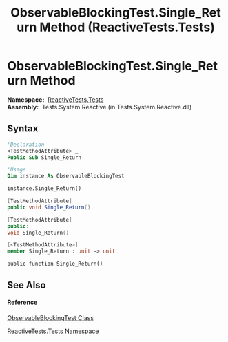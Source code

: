 ﻿---
title: ObservableBlockingTest.Single_Return Method  (ReactiveTests.Tests)
TOCTitle: Single_Return Method
ms:assetid: M:ReactiveTests.Tests.ObservableBlockingTest.Single_Return
ms:mtpsurl: https://msdn.microsoft.com/en-us/library/reactivetests.tests.observableblockingtest.single_return(v=VS.103)
ms:contentKeyID: 36620101
ms.date: 06/28/2011
mtps_version: v=VS.103
f1_keywords:
- ReactiveTests.Tests.ObservableBlockingTest.Single_Return
dev_langs:
- CSharp
- JScript
- VB
- FSharp
- c++
---

# ObservableBlockingTest.Single\_Return Method

**Namespace:**  [ReactiveTests.Tests](hh289046\(v=vs.103\).md)  
**Assembly:**  Tests.System.Reactive (in Tests.System.Reactive.dll)

## Syntax

``` vb
'Declaration
<TestMethodAttribute> _
Public Sub Single_Return
```

``` vb
'Usage
Dim instance As ObservableBlockingTest

instance.Single_Return()
```

``` csharp
[TestMethodAttribute]
public void Single_Return()
```

``` c++
[TestMethodAttribute]
public:
void Single_Return()
```

``` fsharp
[<TestMethodAttribute>]
member Single_Return : unit -> unit 
```

``` jscript
public function Single_Return()
```

## See Also

#### Reference

[ObservableBlockingTest Class](hh315164\(v=vs.103\).md)

[ReactiveTests.Tests Namespace](hh289046\(v=vs.103\).md)

